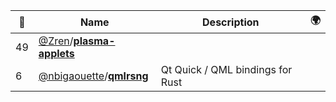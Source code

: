 |:star2: | Name | Description | 🌍|
|---|---|---|---|
|49|[@Zren](https://github.com/Zren)/[**plasma-applets**](https://github.com/Zren/plasma-applets)|||
|6|[@nbigaouette](https://github.com/nbigaouette)/[**qmlrsng**](https://github.com/nbigaouette/qmlrsng)|Qt Quick / QML bindings for Rust||

